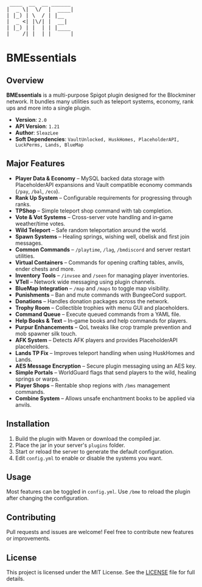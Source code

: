<pre>
 ____  __  __ ______
|  _ \|  \/  |  ____|
| |_) | \  / | |__
|  _ <| |\/| |  __|
| |_) | |  | | |____
|____/|_|  |_|______|
</pre>

# **BMEssentials**

## Overview
**BMEssentials** is a multi-purpose Spigot plugin designed for the Blockminer network. It bundles many utilities such as teleport systems, economy, rank ups and more into a single plugin.

- **Version**: `2.0`
- **API Version**: `1.21`
- **Author**: `SleazLee`
- **Soft Dependencies**: `VaultUnlocked, HuskHomes, PlaceholderAPI, LuckPerms, Lands, BlueMap`

## Major Features
- **Player Data & Economy** – MySQL backed data storage with PlaceholderAPI expansions and Vault compatible economy commands (`/pay`, `/bal`, `/eco`).
- **Rank Up System** – Configurable requirements for progressing through ranks.
- **TPShop** – Simple teleport shop command with tab completion.
- **Vote & Vot Systems** – Cross-server vote handling and in‑game weather/time votes.
- **Wild Teleport** – Safe random teleportation around the world.
- **Spawn Systems** – Healing springs, wishing well, obelisk and first join messages.
- **Common Commands** – `/playtime`, `/lag`, `/bmdiscord` and server restart utilities.
- **Virtual Containers** – Commands for opening crafting tables, anvils, ender chests and more.
- **Inventory Tools** – `/invsee` and `/seen` for managing player inventories.
- **VTell** – Network wide messaging using plugin channels.
- **BlueMap Integration** – `/map` and `/maps` to toggle map visibility.
- **Punishments** – Ban and mute commands with BungeeCord support.
- **Donations** – Handles donation packages across the network.
- **Trophy Room** – Collectible trophies with menu GUI and placeholders.
- **Command Queue** – Execute queued commands from a YAML file.
- **Help Books & Text** – In‑game books and help commands for players.
- **Purpur Enhancements** – QoL tweaks like crop trample prevention and mob spawner silk touch.
- **AFK System** – Detects AFK players and provides PlaceholderAPI placeholders.
- **Lands TP Fix** – Improves teleport handling when using HuskHomes and Lands.
- **AES Message Encryption** – Secure plugin messaging using an AES key.
- **Simple Portals** – WorldGuard flags that send players to the wild, healing springs or warps.
- **Player Shops** – Rentable shop regions with `/bms` management commands.
- **Combine System** – Allows unsafe enchantment books to be applied via anvils.

## Installation
1. Build the plugin with Maven or download the compiled jar.
2. Place the jar in your server's `plugins` folder.
3. Start or reload the server to generate the default configuration.
4. Edit `config.yml` to enable or disable the systems you want.

## Usage
Most features can be toggled in `config.yml`. Use `/bme` to reload the plugin after changing the configuration.

## Contributing
Pull requests and issues are welcome! Feel free to contribute new features or improvements.

## License
This project is licensed under the MIT License. See the [LICENSE](LICENSE) file for full details.
